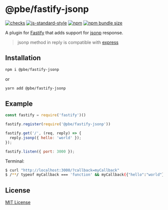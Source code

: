 # @pbe/fastify-jsonp

[![checks](https://github.com/R1ZEN/fastify-jsonp/actions/workflows/checks.yml/badge.svg?branch=master)](https://github.com/R1ZEN/fastify-jsonp/actions/workflows/checks.yml)
[![js-standard-style](https://img.shields.io/badge/code%20style-standard-brightgreen.svg?style=flat)](https://standardjs.com/)
[![npm](https://img.shields.io/npm/v/@pbe/fastify-jsonp?label=npm%20version)](https://www.npmjs.com/package/@pbe/fastify-jsonp)
[![npm bundle size](https://img.shields.io/bundlephobia/min/@pbe/fastify-jsonp)](https://bundlephobia.com/package/@pbe/fastify-jsonp)


A plugin for [Fastify](http://fastify.io/) that adds support for [jsonp](https://en.wikipedia.org/wiki/JSONP#JSONP) response.

> jsonp method in reply is compatible with [express](https://expressjs.com/en/5x/api.html#res.jsonp)

## Installation

```sh
npm i @pbe/fastify-jsonp
```

or

```sh
yarn add @pbe/fastify-jsonp
```

## Example

```js
const fastify = require('fastify')()

fastify.register(require('@pbe/fastify-jsonp'))

fastify.get('/', (req, reply) => {
  reply.jsonp({ hello: 'world' });
});

fastify.listen({ port: 3000 });
```

Terminal:
```sh
$ curl "http://localhost:3000/?callback=myCallback"
$ /**/ typeof myCallback === 'function' && myCallback({"hello":"world"});
```

## License

[MIT License](http://jsumners.mit-license.org/)